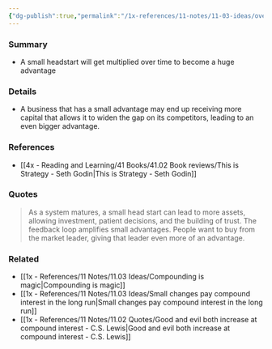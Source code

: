 ```yaml
---
{"dg-publish":true,"permalink":"/1x-references/11-notes/11-03-ideas/over-time-a-small-headstart-becomes-a-huge-advantage/","title":"Over time, a small headstart becomes a huge advantage","created":"2025-03-30T01:52:53.628+03:00","updated":"2025-04-10T10:34:29.159+03:00"}
---
```



### Summary
- A small headstart will get multiplied over time to become a huge advantage

### Details
- A business that has a small advantage may end up receiving more capital that allows it to widen the gap on its competitors, leading to an even bigger advantage.

### References
- [[4x - Reading and Learning/41 Books/41.02 Book reviews/This is Strategy - Seth Godin\|This is Strategy - Seth Godin]]

### Quotes
> As a system matures, a small head start can lead to more assets, allowing investment, patient decisions, and the building of trust. The feedback loop amplifies small advantages. People want to buy from the market leader, giving that leader even more of an advantage.

### Related
- [[1x - References/11 Notes/11.03 Ideas/Compounding is magic\|Compounding is magic]]
- [[1x - References/11 Notes/11.03 Ideas/Small changes pay compound interest in the long run\|Small changes pay compound interest in the long run]]
- [[1x - References/11 Notes/11.02 Quotes/Good and evil both increase at compound interest - C.S. Lewis\|Good and evil both increase at compound interest - C.S. Lewis]]